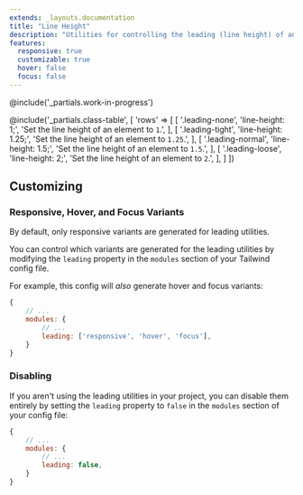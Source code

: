 ```yaml
---
extends: _layouts.documentation
title: "Line Height"
description: "Utilities for controlling the leading (line height) of an element."
features:
  responsive: true
  customizable: true
  hover: false
  focus: false
---
```


@include('_partials.work-in-progress')

@include('_partials.class-table', [
  'rows' => [
    [
      '.leading-none',
      'line-height: 1;',
      'Set the line height of an element to <code>1</code>.',
    ],
    [
      '.leading-tight',
      'line-height: 1.25;',
      'Set the line height of an element to <code>1.25</code>.',
    ],
    [
      '.leading-normal',
      'line-height: 1.5;',
      'Set the line height of an element to <code>1.5</code>.',
    ],
    [
      '.leading-loose',
      'line-height: 2;',
      'Set the line height of an element to <code>2</code>.',
    ],
  ]
])

## Customizing

### Responsive, Hover, and Focus Variants

By default, only responsive variants are generated for leading utilities.

You can control which variants are generated for the leading utilities by modifying the `leading` property in the `modules` section of your Tailwind config file.

For example, this config will _also_ generate hover and focus variants:

```js
{
    // ...
    modules: { 
        // ...
        leading: ['responsive', 'hover', 'focus'],
    }
}
```

### Disabling

If you aren't using the leading utilities in your project, you can disable them entirely by setting the `leading` property to `false` in the `modules` section of your config file:

```js
{
    // ...
    modules: {
        // ...
        leading: false,
    }
}
```
